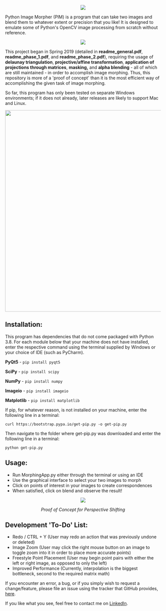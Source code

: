 <p align="center">
  <img src="https://i.imgur.com/SLDEtSR.png"><br>
</p>

Python Image Morpher (PIM) is a program that can take two images and blend them to whatever extent or precision that you like!
It is designed to emulate some of Python's OpenCV image processing from scratch without reference.

<p align="center">
  <img src="https://media3.giphy.com/media/ibAOyLgNhxnWHuKvZn/giphy.gif"><br>
</p>

This project began in Spring 2019 (detailed in <b>readme_general.pdf</b>, <b>readme_phase_1.pdf</b>, and <b>readme_phase_2.pdf</b>),
 requiring the usage of <b>delaunay triangulation</b>, <b>projective/affine transformation</b>, <b>application of projections 
 through matrices</b>, <b>masking,</b> and <b>alpha blending</b> - all of which are still maintained - in order to accomplish image 
 morphing. Thus, this repository is more of a 'proof of concept' than it is the most efficient way of accomplishing the given task of image morphing. 

 So far, this program has only been tested on separate Windows environments; 
 if it does not already, later releases are likely to support Mac and Linux.

<p align="center">
  <img width="650" height="651" src="https://i.imgur.com/fXZN3om.png"><br>
</p>

## Installation:
This program has dependencies that do not come packaged with Python 3.8. For each module below that your machine does not have installed, enter the respective command using the terminal supplied by Windows or your choice of IDE (such as PyCharm).

<b>PyQt5</b> - ```pip install pyqt5```

<b>SciPy</b> - ```pip install scipy```

<b>NumPy</b> - ```pip install numpy```

<b>Imageio</b> - ```pip install imageio```

<b>Matplotlib</b> - ```pip install matplotlib```

If pip, for whatever reason, is not installed on your machine, enter the following line in a terminal:
```
curl https://bootstrap.pypa.io/get-pip.py -o get-pip.py
```
Then navigate to the folder where get-pip.py was downloaded and enter the following line in a terminal:
```
python get-pip.py
```

## Usage:
- Run MorphingApp.py either through the terminal or using an IDE
- Use the graphical interface to select your two images to morph
- Click on points of interest in your images to create correspondences
- When satisfied, click on blend and observe the result!

<p align="center">
  <img src="https://media3.giphy.com/media/YNEHyQ5TI6NankGbA9/giphy.gif"><br>
</p>
<p align="center"><i>Proof of Concept for Perspective Shifting</i><p align="center">

## Development 'To-Do' List:
- Redo / CTRL + Y (User may redo an action that was previously undone or deleted)
- Image Zoom (User may click the right mouse button on an image to toggle zoom into it in order to place more accurate points)
- Freestyle Point Placement (User may begin point pairs with either the left or right image, as opposed to only the left)
- Improved Performance (Currently, interpolation is the biggest bottleneck, second to the required matrix math)

If you encounter an error, a bug, or if you simply wish to request a change/feature, please file an issue using the tracker that GitHub provides, [here](https://github.com/ddowd97/Morphing/issues).

If you like what you see, feel free to contact me on [LinkedIn](https://www.linkedin.com/in/davidmilesdowd/).
